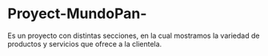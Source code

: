 # Proyect-MundoPan-
Es un proyecto con distintas secciones, en la cual mostramos la variedad de productos y servicios que ofrece a la clientela. 
